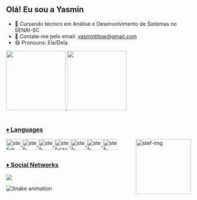## Olá! Eu sou a Yasmin

- 🌱 Cursando técnico em Análise e Desenvolvimento de Sistemas no SENAI-SC
- 💬 Contate-me pelo email: yasmintitow@gmail.com
- 😄 Pronouns: Ela/Dela

<div display: inline_block>
  <a href = "https://github.com/yasminwtr">
   <img height="162em" src="https://github-readme-stats.vercel.app/api?username=steflemos&show_icons=true&theme=radical">
  <img height="162em" src="https://github-readme-stats.vercel.app/api/top-langs/?username=steflemos&layout=compact&theme=radical ">
 
 </div>
  
<div style="display: inline_block"><br>

  <h3>♦ Languages </h3>
  <img align = "center" alt = "stef-js" height = "30" width = "40" src= "https://cdn.jsdelivr.net/gh/devicons/devicon/icons/javascript/javascript-original.svg">
  <img align = "center" alt = "stef-html" height = "30" width = "40" src= "https://cdn.jsdelivr.net/gh/devicons/devicon/icons/html5/html5-original.svg">
  <img align = "center" alt = "stef-react" height = "30" width = "40" src= "https://cdn.jsdelivr.net/gh/devicons/devicon/icons/react/react-original.svg">
  <img align = "center" alt = "stef-css" height = "30" width = "40" src= "https://cdn.jsdelivr.net/gh/devicons/devicon/icons/css3/css3-original.svg">
 
  <img align = "center" alt = "stef-mysql" height = "30" width = "40" src= "https://cdn.jsdelivr.net/gh/devicons/devicon/icons/mysql/mysql-original.svg">
  <img align = "center" alt = "stef-postgresql" height = "30" width = "40" src= "https://cdn.jsdelivr.net/gh/devicons/devicon/icons/postgresql/postgresql-original.svg">
  <img align = "center" alt = "stef-nodejs" height = "30" width = "40" src= "https://cdn.jsdelivr.net/gh/devicons/devicon/icons/nodejs/nodejs-original.svg">
  <img align = "right" alt = "stef-img"  height = "150" width = "150" src = "https://i.picasion.com/pic92/52e81e9d20fe79759c3e16fed9bef947.gif">
</div>
  
  
 ##
 
  <div>
    <h3>♦ Social Networks</h3>
  <a href = "https://br.linkedin.com/in/yasmin-titow" target ="-blank"> <img src =          "https://img.shields.io/badge/LinkedIn-0077B5?style=for-the-badge&logo=linkedin&logoColor=white" target ="_blank" > </a>
    
   ![Snake animation](https://github.com/steflemos/steflemos/blob/output/github-contribution-grid-snake.svg)
  </div>
